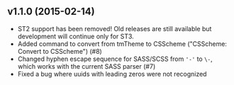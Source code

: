 v1.1.0 (2015-02-14)
-------------------

- ST2 support has been removed! Old releases are still available but
  development will continue only for ST3.
- Added command to convert from tmTheme to CSScheme ("CSScheme: Convert to
  CSScheme") (#8)
- Changed hyphen escape sequence for SASS/SCSS from `'-'` to `\-`, which works
  with the current SASS parser (#7)
- Fixed a bug where uuids with leading zeros were not recognized
